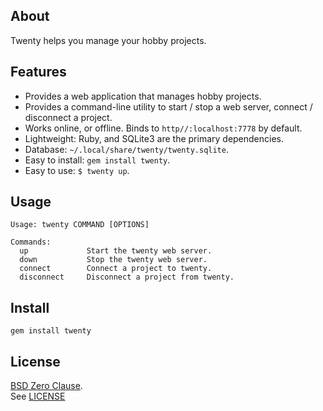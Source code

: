 ## About

Twenty helps you manage your hobby projects.

## Features

* Provides a web application that manages hobby projects.
* Provides a command-line utility to start / stop a web server, connect / disconnect a project.
* Works online, or offline. Binds to `http//:localhost:7778` by default.
* Lightweight: Ruby, and SQLite3 are the primary dependencies.
* Database: `~/.local/share/twenty/twenty.sqlite`.
* Easy to install: `gem install twenty`.
* Easy to use: `$ twenty up`.

## Usage

    Usage: twenty COMMAND [OPTIONS]

    Commands:
      up             Start the twenty web server.
      down           Stop the twenty web server.
      connect        Connect a project to twenty.
      disconnect     Disconnect a project from twenty.

## Install

    gem install twenty

## License

[BSD Zero Clause](https://choosealicense.com/licenses/0bsd/).
<br>
See [LICENSE](./LICENSE)
